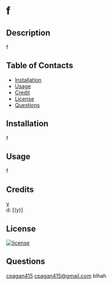 # f

  ## Description
  f

  ## Table of Contacts
  * [Installation](#installation)
  * [Usage](#usage)
  * [Credit](#Credit)
  * [License](#License)
  * [Questions](#Questions)

  ## Installation
  f

  ## Usage
  f

  ## Credits<br>
  [y](https://github.com/y)<br>
  d: [(y)]

  ## License
  [![license](https://img.shields.io/badge/license-MIT-blue)](https://www.mit.edu/~amini/LICENSE.md)
 
  ## Questions
  [cpagan415](https://github.com/cpagan415)
  cpagan415@gmail.com
  blhah
